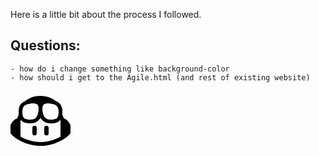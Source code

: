 Here is a little bit about the process I followed.

## Questions:
    - how do i change something like background-color
    - how should i get to the Agile.html (and rest of existing website)
<svg xmlns="http://www.w3.org/2000/svg" viewBox="0 0 96 96" width="96" height="96"><path d="M95.667 67.954C92.225 73.933 72.24 88.04 47.997 88.04 23.754 88.04 3.769 73.933.328 67.954c-.216-.375-.307-.796-.328-1.226V55.661c.019-.371.089-.736.226-1.081 1.489-3.738 5.386-9.166 10.417-10.623.667-1.712 1.655-4.215 2.576-6.062-.154-1.414-.208-2.872-.208-4.345 0-5.322 1.128-9.99 4.527-13.466 1.587-1.623 3.557-2.869 5.893-3.805 5.595-4.545 13.563-8.369 24.48-8.369s19.057 3.824 24.652 8.369c2.337.936 4.306 2.182 5.894 3.805 3.399 3.476 4.527 8.144 4.527 13.466 0 1.473-.054 2.931-.208 4.345.921 1.847 1.909 4.35 2.576 6.062 5.03 1.457 8.928 6.885 10.417 10.623.163.41.231.848.231 1.289v10.644c0 .504-.081 1.004-.333 1.441ZM48.686 43.993l-.3.001-1.077-.001c-.423.709-.894 1.39-1.418 2.035-3.078 3.787-7.672 5.964-14.026 5.964-6.897 0-11.952-1.435-15.123-5.032a7.886 7.886 0 0 1-.342-.419l-.39.419v26.326c5.737 3.118 18.05 8.713 31.987 8.713 13.938 0 26.251-5.595 31.988-8.713V46.96l-.39-.419s-.132.181-.342.419c-3.171 3.597-8.226 5.032-15.123 5.032-6.354 0-10.949-2.177-14.026-5.964a17.178 17.178 0 0 1-1.418-2.034h-.066l.066-.001Zm-3.94-11.733c.17-1.326.251-2.513.253-3.573v-.084c-.005-3.077-.678-5.079-1.752-6.308-1.365-1.562-4.184-2.758-10.127-2.115-6.021.652-9.386 2.146-11.294 4.098-1.847 1.889-2.818 4.715-2.818 9.272 0 4.842.698 7.703 2.232 9.443 1.459 1.655 4.332 3.001 10.625 3.001 4.837 0 7.603-1.573 9.371-3.749 1.899-2.336 2.967-5.759 3.51-9.985Zm6.503 0c.543 4.226 1.611 7.649 3.51 9.985 1.768 2.176 4.533 3.749 9.371 3.749 6.292 0 9.165-1.346 10.624-3.001 1.535-1.74 2.232-4.601 2.232-9.443 0-4.557-.97-7.383-2.817-9.272-1.908-1.952-5.274-3.446-11.294-4.098-5.943-.643-8.763.553-10.127 2.115-1.074 1.229-1.747 3.231-1.752 6.308v.084c.002 1.06.083 2.247.253 3.573Zm-2.563 11.734h.066l-.066-.001v.001Z"></path><path d="M38.5 55.75a3.5 3.5 0 0 1 3.5 3.5v8.5a3.5 3.5 0 1 1-7 0v-8.5a3.5 3.5 0 0 1 3.5-3.5Zm19 0a3.5 3.5 0 0 1 3.5 3.5v8.5a3.5 3.5 0 1 1-7 0v-8.5a3.5 3.5 0 0 1 3.5-3.5Z"></path></svg>
